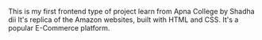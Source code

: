 This is my first frontend type of project learn from Apna College by Shadha dii
It's replica of the Amazon websites, built with HTML and CSS.
It's a popular  E-Commerce platform.

